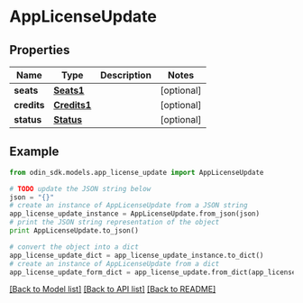 # AppLicenseUpdate


## Properties

Name | Type | Description | Notes
------------ | ------------- | ------------- | -------------
**seats** | [**Seats1**](Seats1.md) |  | [optional] 
**credits** | [**Credits1**](Credits1.md) |  | [optional] 
**status** | [**Status**](Status.md) |  | [optional] 

## Example

```python
from odin_sdk.models.app_license_update import AppLicenseUpdate

# TODO update the JSON string below
json = "{}"
# create an instance of AppLicenseUpdate from a JSON string
app_license_update_instance = AppLicenseUpdate.from_json(json)
# print the JSON string representation of the object
print AppLicenseUpdate.to_json()

# convert the object into a dict
app_license_update_dict = app_license_update_instance.to_dict()
# create an instance of AppLicenseUpdate from a dict
app_license_update_form_dict = app_license_update.from_dict(app_license_update_dict)
```
[[Back to Model list]](../README.md#documentation-for-models) [[Back to API list]](../README.md#documentation-for-api-endpoints) [[Back to README]](../README.md)


